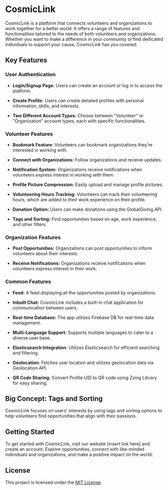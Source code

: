 # CosmicLink

CosmicLink is a platform that connects volunteers and organizations to work together for a better world. It offers a range of features and functionalities tailored to the needs of both volunteers and organizations. Whether you want to make a difference in your community or find dedicated individuals to support your cause, CosmicLink has you covered.

## Key Features

### User Authentication

- **Login/Signup Page:** Users can create an account or log in to access the platform.

- **Create Profile:** Users can create detailed profiles with personal information, skills, and interests.

- **Two Different Account Types:** Choose between "Volunteer" or "Organization" account types, each with specific functionalities.

### Volunteer Features

- **Bookmark Feature:** Volunteers can bookmark organizations they're interested in working with.

- **Connect with Organizations:** Follow organizations and receive updates.

- **Notification System:** Organizations receive notifications when volunteers express interest in working with them.

- **Profile Picture Compression:** Easily upload and manage profile pictures.

- **Volunteering Hours Tracking:** Volunteers can track their volunteering hours, which are added to their work experience on their profile.

- **Donation Option:** Users can make donations using the GlobalGiving API.

- **Tags and Sorting:** Find opportunities based on age, work experience, and other filters.

### Organization Features

- **Post Opportunities:** Organizations can post opportunities to inform volunteers about their interests.

- **Receive Notifications:** Organizations receive notifications when volunteers express interest in their work.

### Common Features

- **Feed:** A feed displaying all the opportunities posted by organizations.

- **Inbuilt Chat:** CosmicLink includes a built-in chat application for communication between users.

- **Real-time Database:** The app utilizes Firebase DB for real-time data management.

- **Multi-Language Support:** Supports multiple languages to cater to a diverse user base.

- **Elasticsearch Integration:** Utilizes Elasticsearch for efficient searching and filtering.

- **Geolocation:** Fetches user location and utilizes geolocation data via Geolocation API.

- **QR Code Sharing:** Convert Profile UID to QR code using Zxing Library for easy sharing.

## Big Concept: Tags and Sorting

CosmicLink focuses on users' interests by using tags and sorting options to help volunteers find opportunities that align with their passions.

## Getting Started

To get started with CosmicLink, visit our website [insert link here] and create an account. Explore opportunities, connect with like-minded individuals and organizations, and make a positive impact on the world.

## License

This project is licensed under the [MIT License](LICENSE).
